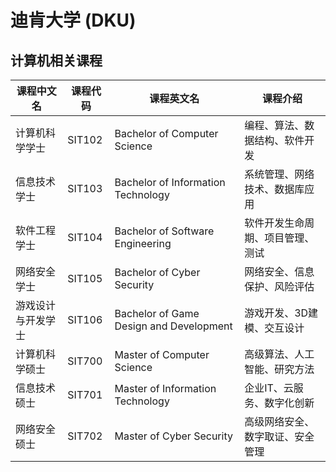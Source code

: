 # 迪肯大学 (DKU)

## 计算机相关课程

| 课程中文名 | 课程代码 | 课程英文名 | 课程介绍 |
|-----------|---------|-----------|---------|
| 计算机科学学士 | SIT102 | Bachelor of Computer Science | 编程、算法、数据结构、软件开发 |
| 信息技术学士 | SIT103 | Bachelor of Information Technology | 系统管理、网络技术、数据库应用 |
| 软件工程学士 | SIT104 | Bachelor of Software Engineering | 软件开发生命周期、项目管理、测试 |
| 网络安全学士 | SIT105 | Bachelor of Cyber Security | 网络安全、信息保护、风险评估 |
| 游戏设计与开发学士 | SIT106 | Bachelor of Game Design and Development | 游戏开发、3D建模、交互设计 |
| 计算机科学硕士 | SIT700 | Master of Computer Science | 高级算法、人工智能、研究方法 |
| 信息技术硕士 | SIT701 | Master of Information Technology | 企业IT、云服务、数字化创新 |
| 网络安全硕士 | SIT702 | Master of Cyber Security | 高级网络安全、数字取证、安全管理 |
